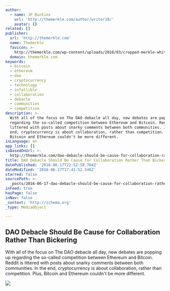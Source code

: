```yaml
---
author:
  - name: JP Buntinx
    url: 'http://themerkle.com/author/writer10/'
    avatar: {}
related: []
publisher:
  url: 'http://themerkle.com'
  name: Themerkle
  favicon: >-
    http://themerkle.com/wp-content/uploads/2016/03/cropped-merkle-white-1-192x192.png
  domain: themerkle.com
keywords:
  - bitcoin
  - ethereum
  - dao
  - cryptocurrency
  - technology
  - infallible
  - collaboration
  - debacle
  - communities
  - competition
description: >-
  With all of the focus on The DAO debacle all day, new debates are popping up
  regarding the so-called competition between Ethereum and Bitcoin. Reddit is
  littered with posts about snarky comments between both communities. In the
  end, cryptocurrency is about collaboration, rather than competition. Plus,
  Bitcoin and Ethereum couldn't be more different.
inLanguage: en
app_links: []
isBasedOnUrl: >-
  http://themerkle.com/dao-debacle-should-be-cause-for-collaboration-rather-than-bickering/
title: DAO Debacle Should Be Cause for Collaboration Rather Than Bickering
datePublished: '2016-06-17T22:52:58.764Z'
dateModified: '2016-06-17T17:41:52.546Z'
starred: false
sourcePath: >-
  _posts/2016-06-17-dao-debacle-should-be-cause-for-collaboration-rather-than-bi.md
inFeed: true
hasPage: false
inNav: false
_context: 'http://schema.org'
_type: MediaObject

---
```

<article style=""><h1>DAO Debacle Should Be Cause for Collaboration Rather Than Bickering</h1><p>With all of the focus on The DAO debacle all day, new debates are popping up regarding the so-called competition between Ethereum and Bitcoin. Reddit is littered with posts about snarky comments between both communities. In the end, cryptocurrency is about collaboration, rather than competition. Plus, Bitcoin and Ethereum couldn't be more different.</p><img src="http://themerkle.com/wp-content/uploads/2016/06/shutterstock_93078454.jpg" /></article>